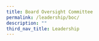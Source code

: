 ```yaml
---
title: Board Oversight Committee
permalink: /leadership/boc/
description: ""
third_nav_title: Leadership
---
```


